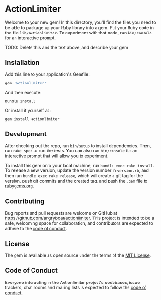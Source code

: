 # ActionLimiter

Welcome to your new gem! In this directory, you'll find the files you need to be able to package up your Ruby library into a gem. Put your Ruby code in the file `lib/actionlimiter`. To experiment with that code, run `bin/console` for an interactive prompt.

TODO: Delete this and the text above, and describe your gem

## Installation

Add this line to your application's Gemfile:

```ruby
gem 'actionlimiter'
```

And then execute:

```shell
bundle install
```

Or install it yourself as:

```shell
gem install actionlimiter
```

## Development

After checking out the repo, run `bin/setup` to install dependencies. Then, run `rake spec` to run the tests. You can also run `bin/console` for an interactive prompt that will allow you to experiment.

To install this gem onto your local machine, run `bundle exec rake install`. To release a new version, update the version number in `version.rb`, and then run `bundle exec rake release`, which will create a git tag for the version, push git commits and the created tag, and push the `.gem` file to [rubygems.org](https://rubygems.org).

## Contributing

Bug reports and pull requests are welcome on GitHub at <https://github.com/angryboat/actionlimiter>. This project is intended to be a safe, welcoming space for collaboration, and contributors are expected to adhere to the [code of conduct](https://github.com/angryboat/actionlimiter/blob/main/CODE_OF_CONDUCT.md).

## License

The gem is available as open source under the terms of the [MIT License](https://opensource.org/licenses/MIT).

## Code of Conduct

Everyone interacting in the Actionlimiter project's codebases, issue trackers, chat rooms and mailing lists is expected to follow the [code of conduct](https://github.com/angryboat/actionlimiter/blob/main/CODE_OF_CONDUCT.md).
